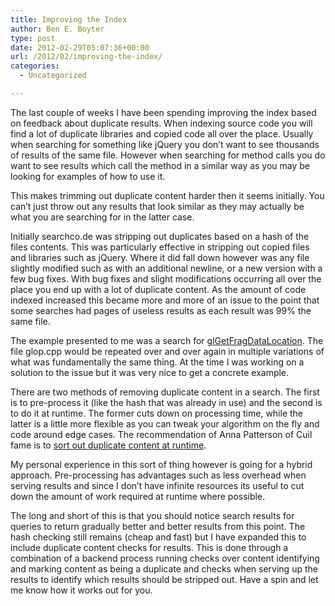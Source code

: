 ```yaml
---
title: Improving the Index
author: Ben E. Boyter
type: post
date: 2012-02-29T05:07:36+00:00
url: /2012/02/improving-the-index/
categories:
  - Uncategorized

---
```

The last couple of weeks I have been spending improving the index based on feedback about duplicate results. When indexing source code you will find a lot of duplicate libraries and copied code all over the place. Usually when searching for something like jQuery you don&#8217;t want to see thousands of results of the same file. However when searching for method calls you do want to see results which call the method in a similar way as you may be looking for examples of how to use it.

This makes trimming out duplicate content harder then it seems initially. You can&#8217;t just throw out any results that look similar as they may actually be what you are searching for in the latter case.

Initially searchco.de was stripping out duplicates based on a hash of the files contents. This was particularly effective in stripping out copied files and libraries such as jQuery. Where it did fall down however was any file slightly modified such as with an additional newline, or a new version with a few bug fixes. With bug fixes and slight modifications occurring all over the place you end up with a lot of duplicate content. As the amount of code indexed increased this became more and more of an issue to the point that some searches had pages of useless results as each result was 99% the same file.

The example presented to me was a search for [glGetFragDataLocation][1]. The file glop.cpp would be repeated over and over again in multiple variations of what was fundamentally the same thing. At the time I was working on a solution to the issue but it was very nice to get a concrete example.

There are two methods of removing duplicate content in a search. The first is to pre-process it (like the hash that was already in use) and the second is to do it at runtime. The former cuts down on processing time, while the latter is a little more flexible as you can tweak your algorithm on the fly and code around edge cases. The recommendation of Anna Patterson of Cuil fame is to [sort out duplicate content at runtime][2].

My personal experience in this sort of thing however is going for a hybrid approach. Pre-processing has advantages such as less overhead when serving results and since I don&#8217;t have infinite resources its useful to cut down the amount of work required at runtime where possible.

The long and short of this is that you should notice search results for queries to return gradually better and better results from this point. The hash checking still remains (cheap and fast) but I have expanded this to include duplicate content checks for results. This is done through a combination of a backend process running checks over content identifying and marking content as being a duplicate and checks when serving up the results to identify which results should be stripped out. Have a spin and let me know how it works out for you.

 [1]: http://searchco.de/?q=glGetFragDataLocation&cs=on
 [2]: http://queue.acm.org/detail.cfm?id=988407